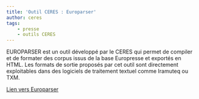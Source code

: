 ```yaml
---
title: 'Outil CERES : Europarser'
author: ceres
tags:
    - presse
    - outils CERES
---
```


EUROPARSER est un outil développé par le CERES qui permet de compiler et de formater des corpus issus de la base Europresse et exportés en HTML. Les formats de sortie proposés par cet outil sont directement exploitables dans des logiciels de traitement textuel comme Iramuteq ou TXM.

[Lien vers Europarser](https://ceres.huma-num.fr/europarser)
